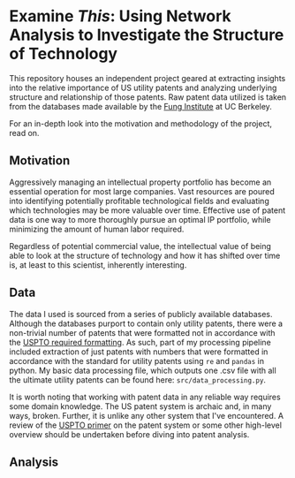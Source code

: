 # Examine _This_: Using Network Analysis to Investigate the Structure of Technology


This repository houses an independent project geared at extracting insights into the relative importance of US  utility patents and analyzing underlying structure and relationship of those patents. Raw patent data utilized is taken from the databases made available by the [Fung Institute](https://github.com/funginstitute/downloads/blob/master/README.md) at UC Berkeley.

For an in-depth look into the motivation and methodology of the project, read on.


## Motivation
Aggressively managing an intellectual property portfolio has become an essential operation for most large companies. Vast resources are poured into identifying potentially profitable technological fields and evaluating which technologies may be more valuable over time. Effective use of patent data is one way to more thoroughly pursue an optimal IP portfolio, while minimizing the amount of human labor required.

Regardless of potential commercial value, the intellectual value of being able to look at the structure of technology and how it has shifted over time is, at least to this scientist, inherently interesting.
<br>

## Data

The data I used is sourced from a series of publicly available databases. Although the databases purport to contain only utility patents, there were a non-trivial number of patents that were formatted not in accordance with the [USPTO required formatting](https://www.uspto.gov/patents-application-process/applying-online/patent-number).  As such, part of my processing pipeline included extraction of just patents with numbers that were formatted in accordance with the standard for utility patents using `re` and `pandas` in python. My basic data processing file, which outputs one .csv file with all the ultimate utility patents can be found here:
`src/data_processing.py`.

It is worth noting that working with patent data in any reliable way requires some domain knowledge. The US patent system is archaic and, in many ways, broken. Further, it is unlike any other system that I've encountered. A review of the [USPTO primer](https://www.uspto.gov/patents-getting-started/general-information-concerning-patents) on the patent system or some other high-level overview should be undertaken before diving into patent analysis.




## Analysis
